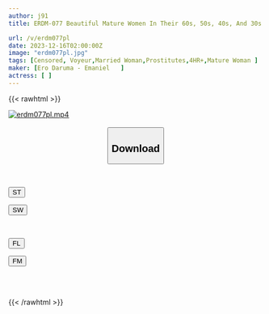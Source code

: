 ```yaml
---
author: j91
title: ERDM-077 Beautiful Mature Women In Their 60s, 50s, 40s, And 30s Rejuvenating Beauty Salon. 4 Hours Of Real Negotiations Leaked.

url: /v/erdm077pl
date: 2023-12-16T02:00:00Z
image: "erdm077pl.jpg"
tags: [Censored, Voyeur,Married Woman,Prostitutes,4HR+,Mature Woman	]
maker: [Ero Daruma - Emaniel   ]
actress: [ ]
---
```



{{< rawhtml >}}

<div class="video" data-videoid="MkJ1K8gogLFm49M">
    <a href="javascript:;">
        <img src="/v/erdm077pl/erdm077pl.jpg" width="WIDTH" height="HEIGHT" alt="erdm077pl.mp4" loading="lazy">
    </a>
</div>

<script type="text/javascript" src="https://j91.asia/asset/on-demand-st.js"></script>

<br>
  <link rel="stylesheet" href="https://j91.asia/asset/bs5.css">
  
  <center>
  <button class="btn btn-primary" type="button" data-bs-toggle="collapse" data-bs-target=".multi-collapse" aria-expanded="false" aria-controls="multiCollapseExample1 multiCollapseExample2"><h2>Download</h2></button></center>
</p>
<div class="row">
  <div class="col">
    <div class="collapse multi-collapse" id="multiCollapseExample1">
      <div class="card card-body">
	      	      <br>
<div class="buttons">  
<p><a href="https://streamtape.to/v/MkJ1K8gogLFm49M" target="_blank"><button class="btn-hover color-3"><i class="fa fa-download"></i> ST</button></a></p>
<p><a href="https://flaswish.com/5w4x3i4e62rg" target="_blank"><button class="btn-hover color-2"><i class="fa fa-download"></i> SW</button></a></p></div>
    </div>
  </div>
</div>
  <div class="col">
    <div class="collapse multi-collapse" id="multiCollapseExample2">
      <div class="card card-body">
	      <br>
<div class="buttons">
<p><a href="javascript:;" target="_blank"><button class="btn-hover color-9"><i class="fa fa-download"></i> FL</button></a></p>
<p><a href="javascript:;" target="_blank"><button class="btn-hover color-8"><i class="fa fa-download"></i> FM</button></a></p></div>
<br><br>
      </div>
    </div>
  </div>
</div>

{{< /rawhtml >}}